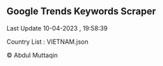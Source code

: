 

## Google Trends Keywords Scraper 
 
Last Update 10-04-2023 , 19:58:39

Country List :
VIETNAM.json



© Abdul Muttaqin 
